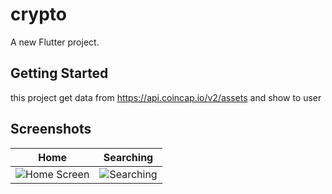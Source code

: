 # crypto

A new Flutter project.

## Getting Started

this project get data from https://api.coincap.io/v2/assets and show to user

## Screenshots

| Home | Searching |
|-------------|----------|
| ![Home Screen](https://github.com/efarhadi/crypto/assets/31267993/61036f0d-c28f-43d2-af5e-2b53d8efc8ae) | ![Searching](https://github.com/efarhadi/crypto/assets/31267993/c3cacf0d-3091-42c4-a5b8-9af46db61320) |
